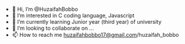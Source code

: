- 👋 Hi, I’m @HuzaifahBobbo
- 👀 I’m interested in C coding language, Javascript
- 🌱 I’m currently learning Junior year (third  year) of university
- 💞️ I’m looking to collaborate on ...
- 📫 How to reach me huzaifahbobbo17@gmail.com/huzaifah_bobbo

<!---
HuzaifahBobbo/HuzaifahBobbo is a ✨ special ✨ repository because its `README.md` (this file) appears on your GitHub profile.
You can click the Preview link to take a look at your changes.
--->
